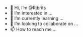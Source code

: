 - 👋 Hi, I’m @Rjbrits
- 👀 I’m interested in ...
- 🌱 I’m currently learning ...
- 💞️ I’m looking to collaborate on ...
- 📫 How to reach me ...

<!---
Rjbrits/Rjbrits is a ✨ special ✨ repository because its `README.md` (this file) appears on your GitHub profile.
You can click the Preview link to take a look at your changes.
--->
